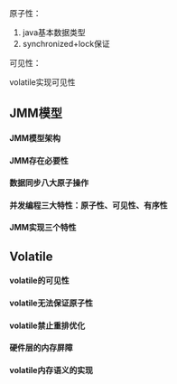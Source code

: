 

原子性：

1. java基本数据类型
2. synchronized+lock保证

可见性：

volatile实现可见性



## JMM模型

#### JMM模型架构

#### JMM存在必要性

#### 数据同步八大原子操作

#### 并发编程三大特性：原子性、可见性、有序性

#### JMM实现三个特性



## Volatile

#### volatile的可见性

#### volatile无法保证原子性

#### volatile禁止重排优化

#### 硬件层的内存屏障

#### volatile内存语义的实现
